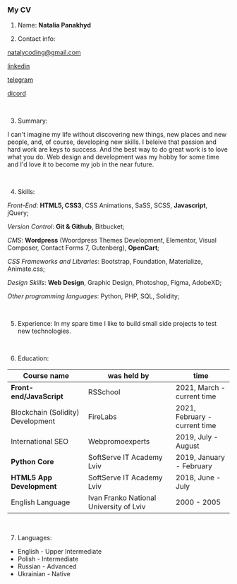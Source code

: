 ### My CV ###

1. Name: **Natalia Panakhyd**

2. Contact info: 

[natalycoding@gmail.com](mailto:natalycoding@gmail.com) 

[linkedin](https://www.linkedin.com/in/natalia-panakhyd-11a01441/) 

[telegram](https://t.me/NatalyCoding) 

[dicord](https://discordapp.com/users/NatalyCoding#5541)

&nbsp;

3. Summary: 

I can't imagine my life without discovering new things, new places and new people, and, of course, developing new skills. 
I beleive that passion and hard work are keys to success. And the best way to do great work is to love what you do. Web design and development was my hobby for some time and I'd love it to become my job in the near future. 

&nbsp;  

4. Skills: 

*Front-End*: **HTML5, CSS3**, CSS Animations, SaSS, SCSS, **Javascript**, jQuery;

*Version Control*: **Git & Github**, Bitbucket;

*CMS*: **Wordpress** (Woordpress Themes Development, Elementor, Visual Composer, Contact Forms 7, Gutenberg), **OpenCart**; 

*CSS Frameworks and Libraries*: Bootstrap, Foundation, Materialize, Animate.css;

*Design Skills*: **Web Design**, Graphic Design, Photoshop, Figma, AdobeXD;

*Other programming languages*: Python, PHP, SQL, Solidity;

&nbsp;

5. Experience: In my spare time I like to build small side projects to test new technologies.
 
&nbsp;

6. Education: 
 
 Course name | was held by | time
------------ | ------------- | -------------
**Front-end/JavaScript** | RSSchool | 2021, March - current time
Blockchain (Solidity) Development | FireLabs | 2021, February - current time
International SEO | Webpromoexperts | 2019, July - August 
**Python Core** | SoftServe IT Academy Lviv | 2019, January - February
**HTML5 App Development** | SoftServe IT Academy Lviv | 2018, June - July
English Language | Ivan Franko National University of Lviv | 2000 - 2005

&nbsp;

7. Languages:

- English - Upper Intermediate
- Polish - Intermediate 
- Russian - Advanced
- Ukrainian - Native
